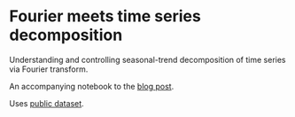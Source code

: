 # Fourier meets time series decomposition

Understanding and controlling seasonal-trend decomposition of time series via Fourier transform.


An accompanying notebook to the [blog post](https://grelade.github.io/time-series-decomp-fourier/).

Uses [public dataset](https://www.kaggle.com/datasets/vetrirah/ml-iot).
